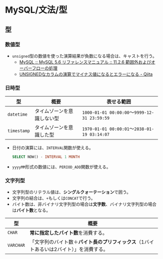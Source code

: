 # MySQL/文法/型

## 型

### 数値型

- `unsigned`型の数値を使った演算結果が負数になる場合は、キャストを行う。
  - [MySQL :: MySQL 5.6 リファレンスマニュアル :: 11.2.6 範囲外およびオーバーフローの処理](https://dev.mysql.com/doc/refman/5.6/ja/out-of-range-and-overflow.html)
  - [UNSIGNEDなカラムの演算でマイナス値になるとエラーになる - Qiita](https://qiita.com/cufh/items/ed6203f368f1ec1bf3a7)

### 日時型

| 型          | 概要                       | 表せる範囲                                   |
| ----------- | -------------------------- | -------------------------------------------- |
| `datetime`  | タイムゾーンを意識しない型 | `1000-01-01 00:00:00`～`9999-12-31 23:59:59` |
| `timestamp` | タイムゾーンを意識した型   | `1970-01-01 00:00:01`〜`2038-01-19 03:14:07` |

- 日付の演算には、`INTERVAL`関数が使える。

  ```sql
  SELECT NOW() - INTERVAL 1 MONTH
  ```

- `yyyyMM`形式の数値には、`PERIOD_ADD`関数が使える。

### 文字列型

- 文字列型のリテラル値は、**シングルクォーテーション**で囲う。
- 文字列の結合は、`+`もしくは`CONCAT`で行う。
- バイト数は、非バイナリ文字列型の場合は**文字数**、バイナリ文字列型の場合は**バイト数**となる。

| 型        | 概要                                                         |
| --------- | ------------------------------------------------------------ |
| `CHAR`    | **常に指定したバイト数**を消費する。                         |
| `VARCHAR` | 「文字列のバイト数＋**バイト長のプリフィックス**（1バイトあるいは2バイト）」を消費する。 |
